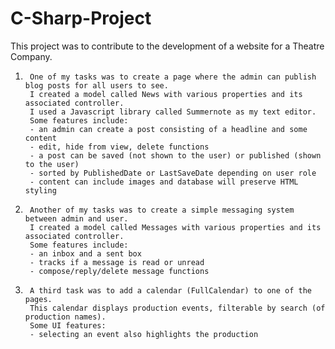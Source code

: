 # C-Sharp-Project

This project was to contribute to the development of a website for a Theatre Company.


1.      One of my tasks was to create a page where the admin can publish blog posts for all users to see.
        I created a model called News with various properties and its associated controller. 
        I used a Javascript library called Summernote as my text editor. 
        Some features include: 
        - an admin can create a post consisting of a headline and some content
        - edit, hide from view, delete functions
        - a post can be saved (not shown to the user) or published (shown to the user) 
        - sorted by PublishedDate or LastSaveDate depending on user role
        - content can include images and database will preserve HTML styling


2.      Another of my tasks was to create a simple messaging system between admin and user.
        I created a model called Messages with various properties and its associated controller. 
        Some features include:
        - an inbox and a sent box
        - tracks if a message is read or unread
        - compose/reply/delete message functions



3.      A third task was to add a calendar (FullCalendar) to one of the pages. 
        This calendar displays production events, filterable by search (of production names).
        Some UI features:
        - selecting an event also highlights the production
